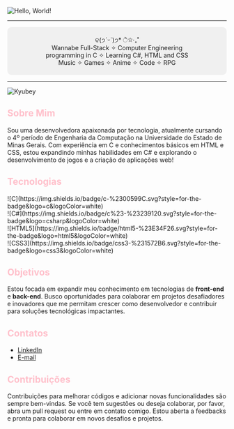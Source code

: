 ![Hello, World!](https://readme-typing-svg.demolab.com?font='Courier+New'&weight=1000&size=50&duration=4000&pause=300&color=FFC0CB&center=true&vCenter=true&multiline=true&repeat=true&random=false&width=1300&height=140&lines=Hello%2C+World!;I'm+Yasmim+Mendes+%E2%9C%A9)

---

<div style="background-color: #f0f0f0; padding: 20px; width: 100%; box-sizing: border-box; text-align: center; border-radius: 10px;">
    <p style="margin: 0;">
        ବ(੭ˊᵕˋ)੭* ੈ✩‧₊˚<br>
        Wannabe Full-Stack ✧ Computer Engineering<br>
        programming in C ✧ Learning C#, HTML and CSS<br>
        Music ✧ Games ✧ Anime ✧ Code ✧ RPG
    </p>
</div>

---

![Kyubey](https://raw.githubusercontent.com/innng/innng/master/assets/kyubey.gif)

<h2 style="color: #FFC0CB;">Sobre Mim</h2>
<p>Sou uma desenvolvedora apaixonada por tecnologia, atualmente cursando o 4º período de Engenharia da Computação na Universidade do Estado de Minas Gerais. Com experiência em C e conhecimentos básicos em HTML e CSS, estou expandindo minhas habilidades em C# e explorando o desenvolvimento de jogos e a criação de aplicações web!</p>

<h2 style="color: #FFC0CB;">Tecnologias</h2>
<p>
    ![C](https://img.shields.io/badge/c-%2300599C.svg?style=for-the-badge&logo=c&logoColor=white)<br>
    ![C#](https://img.shields.io/badge/c%23-%23239120.svg?style=for-the-badge&logo=csharp&logoColor=white)<br>
    ![HTML5](https://img.shields.io/badge/html5-%23E34F26.svg?style=for-the-badge&logo=html5&logoColor=white)<br>
    ![CSS3](https://img.shields.io/badge/css3-%231572B6.svg?style=for-the-badge&logo=css3&logoColor=white)
</p>

<h2 style="color: #FFC0CB;">Objetivos</h2>
<p>Estou focada em expandir meu conhecimento em tecnologias de <strong>front-end</strong> e <strong>back-end</strong>. Busco oportunidades para colaborar em projetos desafiadores e inovadores que me permitam crescer como desenvolvedor e contribuir para soluções tecnológicas impactantes.</p>

<h2 style="color: #FFC0CB;">Contatos</h2>
<ul>
    <li><a href="https://www.linkedin.com/in/seu-perfil">LinkedIn</a></li>
    <li><a href="mailto:seu-email@example.com">E-mail</a></li>
</ul>

<h2 style="color: #FFC0CB;">Contribuições</h2>
<p>Contribuições para melhorar códigos e adicionar novas funcionalidades são sempre bem-vindas. Se você tem sugestões ou deseja colaborar, por favor, abra um pull request ou entre em contato comigo. Estou aberta a feedbacks e pronta para colaborar em novos desafios e projetos.</p>
